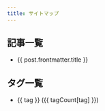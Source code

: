 ```yaml
---
title: サイトマップ
---
```


<script setup>
import { data as posts } from '../.vitepress/theme/components/posts.data.mjs'

const tagSet = new Set() // タグを格納するためのセット
const tagCount = {}; // タグの個数をカウントするオブジェクト

posts.forEach((data) => {
  // tags:がある場合は配列からセットに格納していく
  if (data.frontmatter && data.frontmatter.tags && Array.isArray(data.frontmatter.tags)) {
    data.frontmatter.tags.forEach((tag) => {
      tagSet.add(tag)
      tagCount[tag] = tagCount[tag] ? tagCount[tag] + 1 : 1
  })
  }
})
</script>


## 記事一覧

<ul>
  <li v-for="post of posts">
    <a :href="post.url">{{ post.frontmatter.title }}</a>
  </li>
</ul>


## タグ一覧

<ul>
  <li v-for="tag of Array.from(tagSet)">
    <a :href="'/tag/' + tag.toLowerCase().replace(' ', '-')">{{ tag }} ({{ tagCount[tag] }})</a>
  </li>
</ul>
